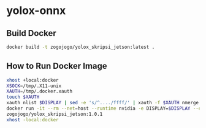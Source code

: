 # yolox-onnx

## Build Docker
```bash
docker build -t zogojogo/yolox_skripsi_jetson:latest .
```

## How to Run Docker Image
```bash
xhost +local:docker 
XSOCK=/tmp/.X11-unix 
XAUTH=/tmp/.docker.xauth 
touch $XAUTH 
xauth nlist $DISPLAY | sed -e 's/^..../ffff/' | xauth -f $XAUTH nmerge -
docker run -it --rm --net=host --runtime nvidia -e DISPLAY=$DISPLAY --env="QT_X11_NO_MITSHM=1" --volume="$XSOCK:$XSOCK:rw" \
zogojogo/yolox_skripsi_jetson:1.0.1
xhost -local:docker
```
